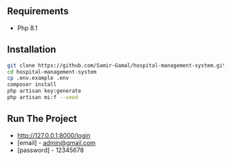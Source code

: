 
## Requirements
- Php 8.1

## Installation
```sh
git clone https://github.com/Samir-Gamal/hospital-management-system.git
cd hospital-management-system
cp .env.example .env
composer install
php artisan key:generate
php artisan mi:f --seed
```
## Run The Project
- http://127.0.0.1:8000/login
 - [email] - admin@gmail.com
- [password] - 12345678
